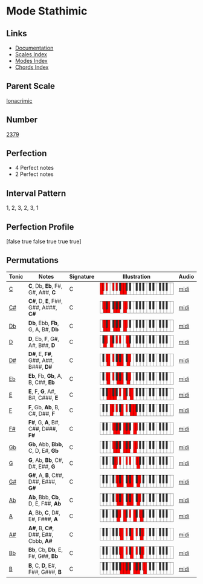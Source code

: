# Mode Stathimic

## Links

- [Documentation](index.md)
- [Scales Index](Scales.md)
- [Modes Index](Modes.md)
- [Chords Index](Chords.md)

## Parent Scale

[Ionacrimic](ScaleIonacrimic.md)

## Number

[2379](https://ianring.com/musictheory/scales/2379)

## Perfection

- 4 Perfect notes
- 2 Perfect notes

## Interval Pattern

1, 2, 3, 2, 3, 1

## Perfection Profile

[false true false true true true]

## Permutations

| Tonic | Notes | Signature | Illustration | Audio |
|-------|-------|-----------|--------------|-------|
| [C](ModeCNaturalStathimic.md) | **C**, Db, **Eb**, F#, G#, A##, **C** | C | ![CNaturalStathimic](ModeCNaturalStathimic.png) | [midi](https://github.com/edipermadi/music/blob/main/docs/ModeCNaturalStathimic.mid?raw=true) |
| [C#](ModeCSharpStathimic.md) | **C#**, D, **E**, F##, G##, A###, **C#** | C | ![CSharpStathimic](ModeCSharpStathimic.png) | [midi](https://github.com/edipermadi/music/blob/main/docs/ModeCSharpStathimic.mid?raw=true) |
| [Db](ModeDFlatStathimic.md) | **Db**, Ebb, **Fb**, G, A, B#, **Db** | C | ![DFlatStathimic](ModeDFlatStathimic.png) | [midi](https://github.com/edipermadi/music/blob/main/docs/ModeDFlatStathimic.mid?raw=true) |
| [D](ModeDNaturalStathimic.md) | **D**, Eb, **F**, G#, A#, B##, **D** | C | ![DNaturalStathimic](ModeDNaturalStathimic.png) | [midi](https://github.com/edipermadi/music/blob/main/docs/ModeDNaturalStathimic.mid?raw=true) |
| [D#](ModeDSharpStathimic.md) | **D#**, E, **F#**, G##, A##, B###, **D#** | C | ![DSharpStathimic](ModeDSharpStathimic.png) | [midi](https://github.com/edipermadi/music/blob/main/docs/ModeDSharpStathimic.mid?raw=true) |
| [Eb](ModeEFlatStathimic.md) | **Eb**, Fb, **Gb**, A, B, C##, **Eb** | C | ![EFlatStathimic](ModeEFlatStathimic.png) | [midi](https://github.com/edipermadi/music/blob/main/docs/ModeEFlatStathimic.mid?raw=true) |
| [E](ModeENaturalStathimic.md) | **E**, F, **G**, A#, B#, C###, **E** | C | ![ENaturalStathimic](ModeENaturalStathimic.png) | [midi](https://github.com/edipermadi/music/blob/main/docs/ModeENaturalStathimic.mid?raw=true) |
| [F](ModeFNaturalStathimic.md) | **F**, Gb, **Ab**, B, C#, D##, **F** | C | ![FNaturalStathimic](ModeFNaturalStathimic.png) | [midi](https://github.com/edipermadi/music/blob/main/docs/ModeFNaturalStathimic.mid?raw=true) |
| [F#](ModeFSharpStathimic.md) | **F#**, G, **A**, B#, C##, D###, **F#** | C | ![FSharpStathimic](ModeFSharpStathimic.png) | [midi](https://github.com/edipermadi/music/blob/main/docs/ModeFSharpStathimic.mid?raw=true) |
| [Gb](ModeGFlatStathimic.md) | **Gb**, Abb, **Bbb**, C, D, E#, **Gb** | C | ![GFlatStathimic](ModeGFlatStathimic.png) | [midi](https://github.com/edipermadi/music/blob/main/docs/ModeGFlatStathimic.mid?raw=true) |
| [G](ModeGNaturalStathimic.md) | **G**, Ab, **Bb**, C#, D#, E##, **G** | C | ![GNaturalStathimic](ModeGNaturalStathimic.png) | [midi](https://github.com/edipermadi/music/blob/main/docs/ModeGNaturalStathimic.mid?raw=true) |
| [G#](ModeGSharpStathimic.md) | **G#**, A, **B**, C##, D##, E###, **G#** | C | ![GSharpStathimic](ModeGSharpStathimic.png) | [midi](https://github.com/edipermadi/music/blob/main/docs/ModeGSharpStathimic.mid?raw=true) |
| [Ab](ModeAFlatStathimic.md) | **Ab**, Bbb, **Cb**, D, E, F##, **Ab** | C | ![AFlatStathimic](ModeAFlatStathimic.png) | [midi](https://github.com/edipermadi/music/blob/main/docs/ModeAFlatStathimic.mid?raw=true) |
| [A](ModeANaturalStathimic.md) | **A**, Bb, **C**, D#, E#, F###, **A** | C | ![ANaturalStathimic](ModeANaturalStathimic.png) | [midi](https://github.com/edipermadi/music/blob/main/docs/ModeANaturalStathimic.mid?raw=true) |
| [A#](ModeASharpStathimic.md) | **A#**, B, **C#**, D##, E##, Cbbb, **A#** | C | ![ASharpStathimic](ModeASharpStathimic.png) | [midi](https://github.com/edipermadi/music/blob/main/docs/ModeASharpStathimic.mid?raw=true) |
| [Bb](ModeBFlatStathimic.md) | **Bb**, Cb, **Db**, E, F#, G##, **Bb** | C | ![BFlatStathimic](ModeBFlatStathimic.png) | [midi](https://github.com/edipermadi/music/blob/main/docs/ModeBFlatStathimic.mid?raw=true) |
| [B](ModeBNaturalStathimic.md) | **B**, C, **D**, E#, F##, G###, **B** | C | ![BNaturalStathimic](ModeBNaturalStathimic.png) | [midi](https://github.com/edipermadi/music/blob/main/docs/ModeBNaturalStathimic.mid?raw=true) |
